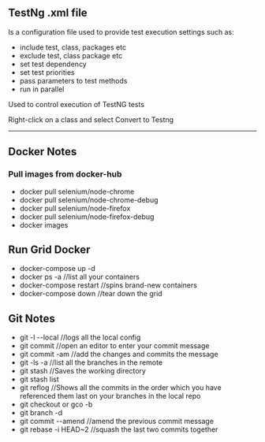 ## TestNg .xml file
Is a configuration file used to provide test execution settings
such as:
* include test, class, packages etc
* exclude test, class package etc
* set test dependency
* set test priorities
* pass parameters to test methods
* run in parallel 

Used to control execution of TestNG tests

Right-click on a class and select Convert to Testng


********************************************************************************************************************
## Docker Notes
### Pull images from docker-hub

* docker pull selenium/node-chrome
* docker pull selenium/node-chrome-debug
* docker pull selenium/node-firefox
* docker pull selenium/node-firefox-debug
* docker images

## Run Grid Docker 
* docker-compose up -d
* docker ps -a //list all your containers 
* docker-compose restart //spins brand-new containers 
* docker-compose down //tear down the grid

## Git Notes

* git -l --local //logs all the local config
* git commit //open an editor to enter your commit message
* git commit -am //add the changes and commits the message
* git -ls -a //list all the branches in the remote
* git stash //Saves the working directory
* git stash list
* git reflog //Shows all the commits in the order which you have referenced them last on your branches in the local repo
* git checkout or gco -b <branch-name>
* git branch -d <branch-name>
* git commit --amend //amend the previous commit message
* git rebase -i HEAD~2 //squash the last two commits together